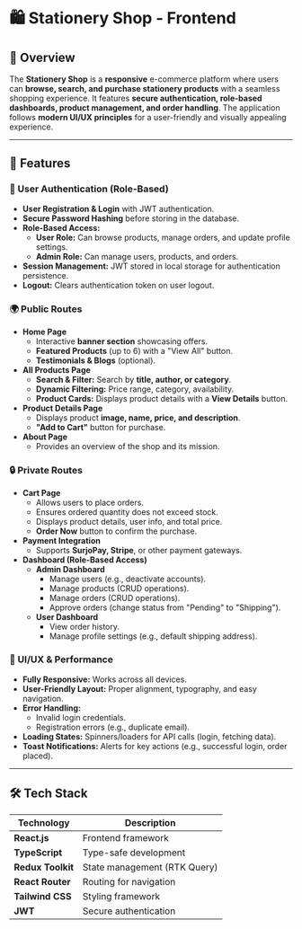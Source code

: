 # 🛍️ Stationery Shop - Frontend

## 📌 Overview  
The **Stationery Shop** is a **responsive** e-commerce platform where users can **browse, search, and purchase stationery products** with a seamless shopping experience. It features **secure authentication, role-based dashboards, product management, and order handling**. The application follows **modern UI/UX principles** for a user-friendly and visually appealing experience.  

---

## 🚀 Features  

### 🔐 User Authentication (Role-Based)  
- **User Registration & Login** with JWT authentication.  
- **Secure Password Hashing** before storing in the database.  
- **Role-Based Access:**  
  - **User Role:** Can browse products, manage orders, and update profile settings.  
  - **Admin Role:** Can manage users, products, and orders.  
- **Session Management:** JWT stored in local storage for authentication persistence.  
- **Logout:** Clears authentication token on user logout.  

### 🌍 Public Routes  
- **Home Page**  
  - Interactive **banner section** showcasing offers.  
  - **Featured Products** (up to 6) with a "View All" button.  
  - **Testimonials & Blogs** (optional).  
- **All Products Page**  
  - **Search & Filter:** Search by **title, author, or category**.  
  - **Dynamic Filtering:** Price range, category, availability.  
  - **Product Cards:** Displays product details with a **View Details** button.  
- **Product Details Page**  
  - Displays product **image, name, price, and description**.  
  - **"Add to Cart"** button for purchase.  
- **About Page**  
  - Provides an overview of the shop and its mission.  

### 🔒 Private Routes  
- **Cart Page**  
  - Allows users to place orders.  
  - Ensures ordered quantity does not exceed stock.  
  - Displays product details, user info, and total price.  
  - **Order Now** button to confirm the purchase.  
- **Payment Integration**  
  - Supports **SurjoPay, Stripe**, or other payment gateways.  
- **Dashboard (Role-Based Access)**  
  - **Admin Dashboard**  
    - Manage users (e.g., deactivate accounts).  
    - Manage products (CRUD operations).  
    - Manage orders (CRUD operations).  
    - Approve orders (change status from "Pending" to "Shipping").  
  - **User Dashboard**  
    - View order history.  
    - Manage profile settings (e.g., default shipping address).  

### 🎨 UI/UX & Performance  
- **Fully Responsive:** Works across all devices.  
- **User-Friendly Layout:** Proper alignment, typography, and easy navigation.  
- **Error Handling:**  
  - Invalid login credentials.  
  - Registration errors (e.g., duplicate email).
- **Loading States:** Spinners/loaders for API calls (login, fetching data).  
- **Toast Notifications:** Alerts for key actions (e.g., successful login, order placed).  

---

## 🛠️ Tech Stack  

| Technology     | Description                  |  
|---------------|------------------------------|  
| **React.js**  | Frontend framework           |  
| **TypeScript**| Type-safe development        |  
| **Redux Toolkit** | State management (RTK Query) |  
| **React Router** | Routing for navigation |  
| **Tailwind CSS** | Styling framework |  
| **JWT** | Secure authentication |  